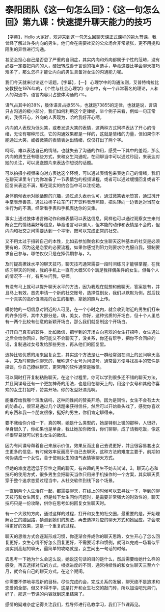 # 泰阳团队《这一句怎么回》：《这一句怎么回》第九课：快速提升聊天能力的技巧

【字幕】，Hello 大家好，欢迎来到这一句怎么回聊天课正式课程的第九节课，我曾经了解过许多内向的男生，他们会在需要社交的公众场合非常紧张，更不用提和陌生的异性进行沟通。

甚至会担心自己是否患了严重的自闭症，其实内向和外向都属于个性的范畴，没有必要一定要把内向的人，硬扭转成善于言谈的相声选手，毕竟这要比学会聊天技巧难多了，那么怎样才能让内向的男生具备对女生的沟通能力呢。

我们今天就来讨论这个话题，【字幕】，【一】 心理学中的沟通法则，艾普特梅拉比安教授在1976年的，《个性与社会心理学》杂志中，有一个非常著名的理论，人和人的沟通中，语言内容只占整体沟通的7%。

语气占其中的38%，肢体语言占据55%，也就是73855的定律，也就是说，言语只占沟通的极小部分，我们如何利用这个定律呢，举个例子来看，例如一句正常的，我很开心，外向的人表现为，哈哈我好开心啊。

内向的人表现为低头笑，或者发送大笑的表情，这两种方式同样表达了开心的情绪，无论有哪种形式，它的沟通效果都是一样的，这就是情绪的力量，但如果你不能通过大笑，或者微笑的表情表达出情绪，仅仅打出了两个字。

呵呵，难以表达自己的情绪，也就失去了沟通的作用，感受一下其中的差距，那么内向的男生还有哪些方式，来和女生沟通呢，在网聊当中可以通过秒回，来表达对她的关注，可以发送照片来表达你想说的话题。

可以拍摄小视频来向对方表达这个环境，可以通过表情包来表达自己的情绪，我们在聊天课里专门为你准备了一节表情包的视频课程，或者可以通过缓慢回复或者不回复来表达不满，那在现实的约会当中可以注视她。

身体前倾表示对她话题的兴趣，通过点头表示认可，通过微笑表示赞赏，通过摊开手掌表示善意，通过拉椅子拉车门打开饮料表示照顾，把头转向一边表达对当前女生行为的不满，经常看手表和手机表达你的交集。

事实上通过肢体语言微动作和微表情可以表达信息，同样也可以通过观察女生来判断女生的情绪喜好等信息，毕竟语言可以骗人，但本能的动作和表情是不会的，但内向和社交之间需要达到一个平衡，既可以完成正常的社交。

又不用太过于扭转自己的本性，比如去参加聚会和女生聊天这种基本的社交是必须要有的，因为这是恋爱的必要流程，如果你感觉到阻力则要求你克服自我，强制要求自己参与，哪怕仅仅只是在择偶期参与，2。

及时提高撩妹水平的聊天技巧，聊天技巧通常需要一段时间练习才能够掌握，在我练习聊天的时候，我的手机上一直有大概500个满足我择偶条件的女生，但每个人的情况不一样，有男生问我，导师。

有没有马上就可以提升聊天水平的方法，因为我现在就想和他聊天，答案是有，并且马上有效，首先申请一个新的社交账号，选择性别女，我们以默默为例，然后找一个真实的高价值漂亮的女生的相册，拿她的照片上传。

模仿她的一切信息对附近的人可见，在一个小时之内，就会收到附近的男生们打来的许多招呼，其中大部分是，嗨，美女，你好，这种劣质的开场白，但十个人里总有一两个比较有创意的新颖开场白，那么我们就复制这个开场白。

打开自己真实的软件，比如微信，把学到的开场白向喜欢的女生打招呼，女生通过之后会给你回应，你可能又不会聊天了，没关系，你还有帮手，把你不会回应的话，复制通过女号发给那些男生，再从他们的回复里。

选择比较优质的用来回复女生，其实这个方法是让一群经常泡在网上的民间聊天高手，来及时帮助你聊天的，我称这个女号为间谍号，通常最方便寻找高手的软件是探谈，你自己撩妹聊天，更常用的软件通常是微信。

可以同时打开复制粘贴聊天，在这个过程里，你可以学到很多还不错的聊天方法，并且间谍号还有一个更加神奇的用法，也是用在聊天上的，用这个女号和其他你喜欢的女生打招呼，赞美开场，你的发型好漂亮啊。

能推荐给我哪个理发店吗，这种同性间的赞美开场，因为是同性，女生不会有太大的防备心，很容易通过几个话题来获得信任，然后可以开始重头戏了，感觉你喜欢的东西和我一个朋友很像，挺好的男生，你们肯定聊得来。

要不我给你介绍一下，真的啊，她是什么类型的，她是特别上镜的那种，人很好，单身很久了，你如果也是单身，我让她加你微信，你们聊聊，成了请我吃饭，像这样很容易就可以套出女生的微信。

因为有间谍号帮着自己来展示价值，效果反而比自己去说更好，并且很容易套出女生更多的信息，有时候效率反而高于自己去聊天，这种方法的难度主要于，前期如何伪装成一个女性，善于使用女生的语气表情等聊天方式。

但她的难度远远低于异性之间的聊天，有兴趣的男生不妨去试试，3。聊天心态和技巧的使用方式，很多男生会把聊天当作只用来手机操作的一个方案，其实聊天贯穿于整个追求恋爱过程当中，从社交软件到线下各个场景。

一直到两个人生活在一起，都需要聊天，在线上的时候可以去寻找一下，学到的聊天技巧和女生回复，但是线下女生问你问题时，是需要非常强大的时效性的，聊天技巧只是一份攻略，供你在思考如何回复女生聊天时。

有一个大致的方向，通过这样的过程，打开和女生的社交圈，最重要的是，开始理解女生的脑回路，猜测到她们的想法，再去选择对应的聊天方式和她回应，才会取得更好的效果，这是一个重复的过程。

聊天的思维方式会逐渐形成习惯，你逐渐会养成你的聊天思路，女生开心了怎么回复更好，女生心情不好怎么回复更好，不需要话术和惯例，就可以完成一场看似平淡实则高超的聊天，最简单的攻略就是，女生问出一句话的时候。

去思考一下她为什么会这么说，她说这句话的目的是什么，然后需要给她什么样的感受，再去选择对应的方式，根据进度的不同，通常持续性的和女生聊天三至六个月，就会有自己的聊天方式，在这个期间。

你需要不停地寻找新的目标，尽快完成约会，完成关系的发展，聊天绝不是追求和恋爱的全部，但又不得不学，这是打开和女生社交的敲门砖，所以加油吧兄弟们，好了，那这一节课的内容就到这里结束了。

感情的疑难杂症记得关注我们，找导师进行私教学习，我们下节课再见。